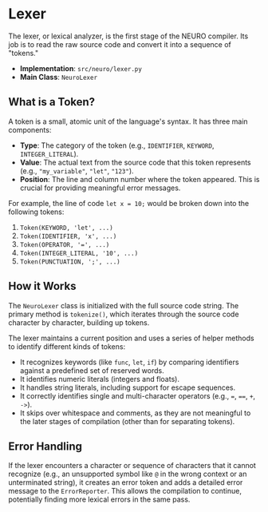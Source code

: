 # Lexer

The lexer, or lexical analyzer, is the first stage of the NEURO compiler. Its job is to read the raw source code and convert it into a sequence of "tokens."

- **Implementation**: `src/neuro/lexer.py`
- **Main Class**: `NeuroLexer`

## What is a Token?

A token is a small, atomic unit of the language's syntax. It has three main components:

- **Type**: The category of the token (e.g., `IDENTIFIER`, `KEYWORD`, `INTEGER_LITERAL`).
- **Value**: The actual text from the source code that this token represents (e.g., `"my_variable"`, `"let"`, `"123"`).
- **Position**: The line and column number where the token appeared. This is crucial for providing meaningful error messages.

For example, the line of code `let x = 10;` would be broken down into the following tokens:
1. `Token(KEYWORD, 'let', ...)`
2. `Token(IDENTIFIER, 'x', ...)`
3. `Token(OPERATOR, '=', ...)`
4. `Token(INTEGER_LITERAL, '10', ...)`
5. `Token(PUNCTUATION, ';', ...)`

## How it Works

The `NeuroLexer` class is initialized with the full source code string. The primary method is `tokenize()`, which iterates through the source code character by character, building up tokens.

The lexer maintains a current position and uses a series of helper methods to identify different kinds of tokens:

- It recognizes keywords (like `func`, `let`, `if`) by comparing identifiers against a predefined set of reserved words.
- It identifies numeric literals (integers and floats).
- It handles string literals, including support for escape sequences.
- It correctly identifies single and multi-character operators (e.g., `=`, `==`, `+`, `->`).
- It skips over whitespace and comments, as they are not meaningful to the later stages of compilation (other than for separating tokens).

## Error Handling

If the lexer encounters a character or sequence of characters that it cannot recognize (e.g., an unsupported symbol like `@` in the wrong context or an unterminated string), it creates an error token and adds a detailed error message to the `ErrorReporter`. This allows the compilation to continue, potentially finding more lexical errors in the same pass. 
